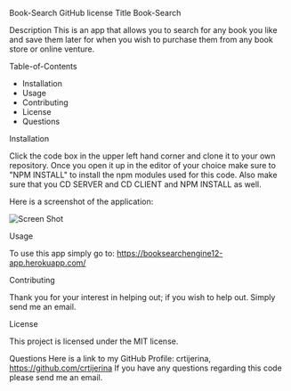 Book-Search GitHub license
Title
Book-Search

Description
This is an app that allows you to search for any book you like and save them later for when you wish to purchase them from any book store or online venture.

Table-of-Contents

- Installation
- Usage
- Contributing
- License
- Questions


Installation

Click the code box in the upper left hand corner and clone it to your own repository. Once you open it up in the editor of your choice make sure to "NPM INSTALL" to install the npm modules used for this code. Also make sure that you CD SERVER and CD CLIENT and NPM INSTALL as well.

Here is a screenshot of the application:

![Screen Shot](https://user-images.githubusercontent.com/83429667/149606870-da3bd890-8856-4202-b390-43fa1753a0ac.png)


Usage

To use this app simply go to: https://booksearchengine12-app.herokuapp.com/

Contributing

Thank you for your interest in helping out; if you wish to help out. Simply send me an email.

License

This project is licensed under the MIT license.

Questions
Here is a link to my GitHub Profile: crtijerina, https://github.com/crtijerina If you have any questions regarding this code please send me an email.
